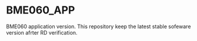 # BME060_APP
BME060 application version. This repository keep the latest stable sofeware version afrter RD verification.
